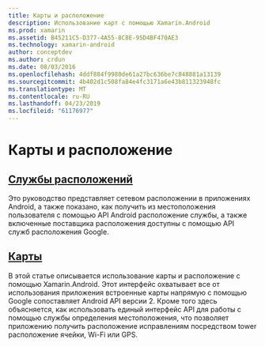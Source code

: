 ```yaml
---
title: Карты и расположение
description: Использование карт с помощью Xamarin.Android
ms.prod: xamarin
ms.assetid: B45211C5-D377-4A55-8C8E-95D4BF470AE3
ms.technology: xamarin-android
author: conceptdev
ms.author: crdun
ms.date: 08/03/2016
ms.openlocfilehash: 4ddf884f9980de61a27bc636be7c848881a13139
ms.sourcegitcommit: 4b402d1c508fa84e4fc3171a6e43b811323948fc
ms.translationtype: MT
ms.contentlocale: ru-RU
ms.lasthandoff: 04/23/2019
ms.locfileid: "61176977"
---
```

# <a name="maps-and-location"></a>Карты и расположение


##  <a name="location-servicesandroidplatformmaps-and-locationlocationmd"></a>[Службы расположений](~/android/platform/maps-and-location/location.md)

Это руководство представляет сетевом расположении в приложениях Android, а также показано, как получить из местоположения пользователя с помощью API Android расположение службы, а также включенные поставщика расположения доступны с помощью API служб расположения Google.


##  <a name="mapsandroidplatformmaps-and-locationmapsindexmd"></a>[Карты](~/android/platform/maps-and-location/maps/index.md)

В этой статье описывается использование карты и расположение с помощью Xamarin.Android. Этот интерфейс охватывает все от использования приложения встроенные карты напрямую с помощью Google сопоставляет Android API версии 2. Кроме того здесь объясняется, как использовать единый интерфейс API для работы с помощью службы определения местоположения, что позволяет приложению получить расположение исправлениям посредством tower расположение ячейки, Wi-Fi или GPS.

